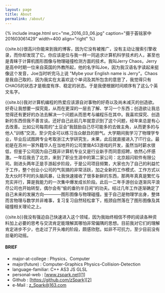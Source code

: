 ```yaml
---
layout: page
title: About
permalink: /about/
---
```


{% include image.html src="me_2016_03_06.jpg" caption="摄于荟铭家中 201603061429" width=400 align="right" %}

{{site.b}}很高兴你能来到我的博客，因为它没有被推广，没有主动让搜索引擎收录，而你却发现了它。你应该是位与我一样一同追求计算机科学技术的人，甚至也是青睐于计算机图形图像与物理碰撞检测方面的技术。我叫Jerry Chaos，Jerry是高中时期一位来自英国的外教所起，他的名字叫Joe，因为我汉语名字读起来挺像这个发音，Joe当时听完马上说 "Mybe your English name is Jerry"。Chaos是我自己取的，因为我实在太喜欢这个单词及其所包含的意思了，我觉得只有CHAOS的状态才是极度有序、稳定的状态。于是我便根据时间顺序有了这么个英文名字。

{{site.b}}我对计算机编程的热爱应该源自对事物的好奇以及尚未减灭的创造欲。好奇让我想要一探究竟，从而在更深的一层去了解、学习一个东西；创造欲让我总觉得还有更好的办法去解决一个问题从而思考与编程乐在其中。我喜欢探究、创造新的东西但我不善言谈。还好自己此前几年就意识到了这个问题，经年来总是有心去改善。比如公司每周的“土豆会”我鼓励自己尽可能多的去做主角，从而更多的与他人“训练”交流，至少完全可以练习当众献丑的胆气。大学期间我学习了物理学专业，毕业后试图跨专业考取浙江大学研究生，未果，此后就直接进入了IT行业。最初是在苏州一家外籍华人在当地开的公司里做AS3游戏的开发，虽然当时薪水很低，但鉴于公司因为自己既非计算机专业又是行业新手而同意招聘，依然心怀感激。一年后我去了北京，来到了职业生涯中的第二家公司：北京超闪软件有限公司。刚进头两年正是手游起步阶段，于是公司项目频繁，大家也为了自己的利益忙于工作，整个创业小公司的气氛搞的非常活跃，加之全新的工作模式、工作方式以及大伙时不时的头脑风暴，让我快速接收了很多新鲜的东西，那两年真真是繁忙与充实并行，算是我能力的一次集中爆发成长阶段。此后一二年手游创业逐渐风平浪尽公司也开始转型，偶尔会有“偷的垂钓半日闲”的功夫。经过几年工作逐渐确定了自己未来的发展方向————图形图像与物理碰撞。鉴于自己是物理学出身，整体而言物理与数学并非难事，复习复习自然轻松拿下，瓶颈自然落在了图形图像及其碰撞相关理论之上。

{{site.b}}我没有强迫自己快速进入这个领域，因为我始终相信不停的阅读各种资料加上必要的思考与交流肯定能理解其哪怕非常偏隅的思想。目前我对它们的理解肯定进步不少，也走过了开头难的阶段，颇感欣慰。如非不可抗力，至少目前没有丝毫的动摇。

#### BRIEF

* major-at-college : Physics、Computer
* major(future) : Computer-Graphics Physics-Collision-Detection
* language-familiar: C++ AS3 JS GLSL 
* personal-web : [www.zspark.net][1]
* Github : [https://github.com/zSpark][2]
* e-Mail : [z_Spark@163.com][3]


[1]:http://www.zspark.net
[4]:http://www.zspark.me
[2]:https://github.com/zSpark
[3]:mailto:z_Spark@163.com


